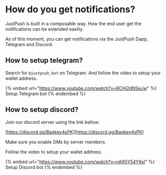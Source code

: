 # How do you get notifications?

JustPush is built in a composable way. How the end user get the notifications can be extended easiliy. 

As of this moment, you can get notifications via the JustPush Dapp, Telegram and Discord.

## How to setup telegram?
Search for `@justpush_bot` on Telegram. 
And follow the video to setup your wallet address. 

{% embed url="https://www.youtube.com/watch?v=RCHl2dNSeJw" %}
Setup Telegram bot
{% endembed %}


## How to setup discord?
Join our discord server using the link bellow.

[https://discord.gg/Baqkey4sPK](https://discord.gg/Baqkey4sPK)

Make sure you enable DMs by server members.

Follow the video to setup your wallet address. 

{% embed url="https://www.youtube.com/watch?v=nA95Y54Y9xI" %}
Setup Discord bot
{% endembed %}
